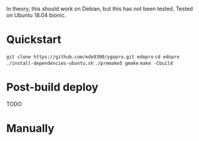 In theory, this should work on Debian, but this has not been tested. Tested on Ubuntu 18.04 bionic.

# Quickstart
`git clone https://github.com/edo9300/ygopro.git edopro`
`cd edopro`
`./install-dependencies-ubuntu.sh`
`./premake5 gmake`
`make -Cbuild`

# Post-build deploy
TODO

# Manually